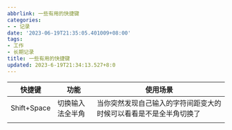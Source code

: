 ```yaml
---
abbrlink: 一些有用的快捷键
categories:
- - 记录
date: '2023-06-19T21:35:05.401009+08:00'
tags:
- 工作
- 长期记录
title: 一些有用的快捷键
updated: 2023-6-19T21:34:13.527+8:0
---
```

| 快捷键      | 功能             | 使用场景                                                           |
| ----------- | ---------------- | ------------------------------------------------------------------ |
| Shift+Space | 切换输入法全半角 | 当你突然发现自己输入的字符间距变大的时候可以看看是不是全半角切换了 |
|             |                  |                                                                    |
